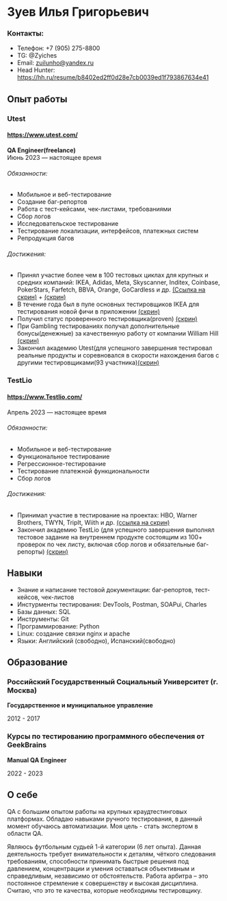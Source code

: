 # Зуев Илья Григорьевич


### Контакты:
- Телефон: +7 (905) 275-8800
- TG: @Zyiches 
- Email: zuilunho@yandex.ru
- Head Hunter: https://hh.ru/resume/b8402ed2ff0d28e7cb0039ed1f793867634e41

## Опыт работы
### Utest
#### https://www.utest.com/
**QA Engineer(freelance)**  
Июнь 2023 — настоящее время
###### Обязанности:
- Мобильное и веб-тестирование
- Cоздание баг-репортов
- Работа с тест-кейсами, чек-листами, требованиями
- Сбор логов
- Исследовательское тестирование
- Тестирование локализации, интерфейсов, платежных систем
- Репродукция багов
###### Достижения:
- Принял участие более чем в 100 тестовых циклах для крупных и средних компаний: IKEA, Adidas, Meta, Skyscanner, Inditex, Coinbase, PokerStars, Farfetch, BBVA, Orange, GoCardless и др. [(Ссылка на скрин)](https://drive.google.com/file/d/1XzRSZ3x2lcGSWpxwKsy7En0Y8zsJSQPi/view?usp=sharing) + [(скрин)](https://drive.google.com/file/d/1RQToNeRB0smHEoJBua_uMJyJhj9Wqg6J/view?usp=sharing)
- В течение года был в пуле основных тестировщиков IKEA для тестирования новой фичи в приложении [(скрин)](https://drive.google.com/file/d/1o7eyz0Ze6YGjrWUyX_fPT-pBwojHxVzc/view?usp=sharing)
- Получил статус проверенного тестировщика(proven) [(скрин)](https://drive.google.com/file/d/1XzRSZ3x2lcGSWpxwKsy7En0Y8zsJSQPi/view?usp=drive_link)
- При Gambling тестированиях получал дополнительные бонусы(денежные) за качественную работу от компании William Hill [(скрин)](https://docs.google.com/document/d/1rXVtrmEzcaH0hSX0br_XRrS-uX-o4JL_tMyhslOFLU4/edit?usp=sharing)
- Закончил академию Utest(для успешного завершения тестировал реальные продукты и соревновался в скорости нахождения багов с другими тестировщиками(93 участника)[(скрин)](https://drive.google.com/file/d/1dzHnyIMJZmh091X10skjH0MbiC6OmEbS/view?usp=sharing)


### TestLio
#### https://www.Testlio.com/ 
Апрель 2023 — настоящее время
###### Обязанности:
- Мобильное и веб-тестирование
- Функциональное тестирование
- Регрессионное-тестирование
- Тестирование платежной функциональности
- Сбор логов
###### Достижения:
- Принимал участие в тестирование на проектах: HBO, Warner Brothers, TWYN, TripIt, Wiith и др. [(ссылка на скрин)](https://docs.google.com/document/d/166SP6ZS6jZyufkcCGVBKZ0d2znz4HRnsQNIH8QuNl1U/edit?usp=sharing)
- Закончил академию TestLio (для успешного завершения выполнял тестовое задание на внутреннем продукте состоящим из 100+ проверок по чек листу, включая сбор логов и обязательные баг-репорты) [(скрин)](https://drive.google.com/file/d/1s7Ntg4pJ5L8552-xFTTm3bhZxALJugTs/view?usp=sharing)




## Навыки
- Знание и написание тестовой документации: баг-репортов, тест-кейсов, чек-листов
- Инстурменты тестирования: DevTools, Postman, SOAPui, Charles
- Базы данных: SQL
- Инструменты: Git
- Программирование: Python
- Linux: cоздание связки nginx и apache
- Языки: Английский (свободно), Испанский(свободно)

## Образование
### Российский Государственный Социальный Университет (г. Москва)
**Государственное и муниципальное управление** 

2012 - 2017

### Курсы по тестированию программного обеспечения от GeekBrains
**Manual QA Engineer**

2022 - 2023





## О себе


QA с большим опытом работы на крупных краудтестинговых платформах. Обладаю навыками
ручного тестирования, в данный момент обучаюсь автоматизации. Моя цель -
стать экспертом в области QA.


Являюсь футбольным судьей 1-й категории (6 лет опыта). Данная деятельность требует внимательности к деталям, чёткого следования требованиям, способности принимать быстрые решения под давлением, концентрации и умения оставаться объективным и справедливым, независимо от обстоятельств. Работа арбитра – это постоянное стремление к совершенству и высокая дисциплина. Считаю, что это те качества, которые необходимы тестировщику.


